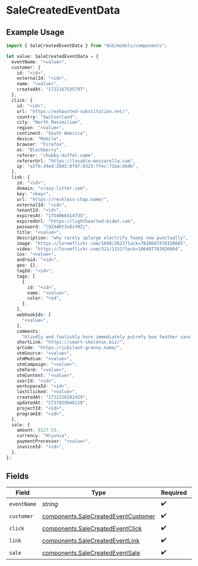 # SaleCreatedEventData

## Example Usage

```typescript
import { SaleCreatedEventData } from "dub/models/components";

let value: SaleCreatedEventData = {
  eventName: "<value>",
  customer: {
    id: "<id>",
    externalId: "<id>",
    name: "<value>",
    createdAt: "1722167535797",
  },
  click: {
    id: "<id>",
    url: "https://exhausted-substitution.net/",
    country: "Switzerland",
    city: "North Maximilian",
    region: "<value>",
    continent: "South America",
    device: "Mobile",
    browser: "Firefox",
    os: "Blackberry",
    referer: "chubby-duffel.name",
    refererUrl: "https://lovable-mozzarella.com",
    ip: "a37b:34ed:26d5:0f47:6323:ffec:73aa:bb4b",
  },
  link: {
    id: "<id>",
    domain: "crazy-litter.com",
    key: "<key>",
    url: "https://reckless-chap.name/",
    externalId: "<id>",
    tenantId: "<id>",
    expiresAt: "1754066414735",
    expiredUrl: "https://lighthearted-bidet.com",
    password: "l9Z4dKt3x8zYNZj",
    title: "<value>",
    description: "why rarely splurge electrify fooey now punctually",
    image: "https://loremflickr.com/1698/2623?lock=7810687478150885",
    video: "https://loremflickr.com/311/1151?lock=106407783926604",
    ios: "<value>",
    android: "<id>",
    geo: {},
    tagId: "<id>",
    tags: [
      {
        id: "<id>",
        name: "<value>",
        color: "red",
      },
    ],
    webhookIds: [
      "<value>",
    ],
    comments:
      "blindly and foolishly horn immediately putrefy boo feather sans impressionable stable warp devoted obedient shush while gentle worth",
    shortLink: "https://smart-skeleton.biz/",
    qrCode: "https://jubilant-granny.name/",
    utmSource: "<value>",
    utmMedium: "<value>",
    utmCampaign: "<value>",
    utmTerm: "<value>",
    utmContent: "<value>",
    userId: "<id>",
    workspaceId: "<id>",
    lastClicked: "<value>",
    createdAt: "1712210101429",
    updatedAt: "1737029846128",
    projectId: "<id>",
    programId: "<id>",
  },
  sale: {
    amount: 8127.53,
    currency: "Hryvnia",
    paymentProcessor: "<value>",
    invoiceId: "<id>",
  },
};
```

## Fields

| Field                                                                                      | Type                                                                                       | Required                                                                                   | Description                                                                                |
| ------------------------------------------------------------------------------------------ | ------------------------------------------------------------------------------------------ | ------------------------------------------------------------------------------------------ | ------------------------------------------------------------------------------------------ |
| `eventName`                                                                                | *string*                                                                                   | :heavy_check_mark:                                                                         | N/A                                                                                        |
| `customer`                                                                                 | [components.SaleCreatedEventCustomer](../../models/components/salecreatedeventcustomer.md) | :heavy_check_mark:                                                                         | N/A                                                                                        |
| `click`                                                                                    | [components.SaleCreatedEventClick](../../models/components/salecreatedeventclick.md)       | :heavy_check_mark:                                                                         | N/A                                                                                        |
| `link`                                                                                     | [components.SaleCreatedEventLink](../../models/components/salecreatedeventlink.md)         | :heavy_check_mark:                                                                         | N/A                                                                                        |
| `sale`                                                                                     | [components.SaleCreatedEventSale](../../models/components/salecreatedeventsale.md)         | :heavy_check_mark:                                                                         | N/A                                                                                        |